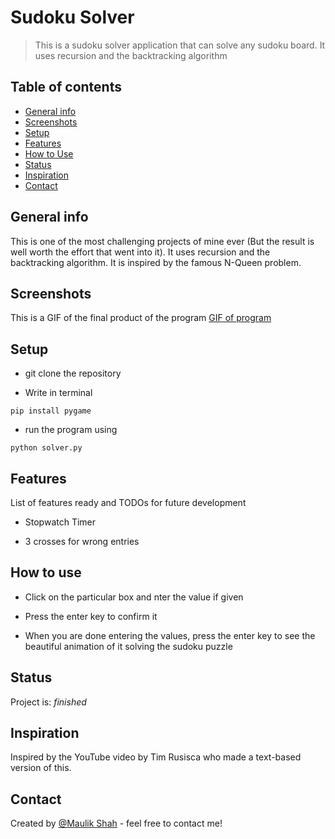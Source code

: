 # Sudoku Solver

> This is a sudoku solver application that can solve any sudoku board. It uses recursion and the backtracking algorithm

## Table of contents

* [General info](#general-info)
* [Screenshots](#screenshots)
* [Setup](#setup)
* [Features](#features)
* [How to Use](#how-to-use)
* [Status](#status)
* [Inspiration](#inspiration)
* [Contact](#contact)

## General info

This is one of the most challenging projects of mine ever (But the result is well worth the effort that went into it). It uses recursion and the backtracking algorithm. It is inspired by the famous N-Queen problem.

## Screenshots

This is a GIF of the final product of the program
[GIF of program](./video/Sudoku-Solver-Demo.GIF)

## Setup

* git clone the repository

* Write in terminal

```
pip install pygame
```

* run the program using

```
python solver.py
```

## Features

List of features ready and TODOs for future development

* Stopwatch Timer

* 3 crosses for wrong entries

## How to use

* Click on the particular box and nter the value if given

* Press the enter key to confirm it

* When you are done entering the values, press the enter key to see the beautiful animation of it solving the sudoku puzzle

## Status

Project is:  *finished*

## Inspiration

Inspired by the YouTube video by Tim Rusisca who made a text-based version of this.

## Contact

Created by [@Maulik Shah](https://www.github.com/IAmMaulik) - feel free to contact me!
